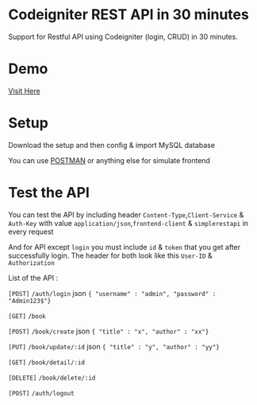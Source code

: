 # Codeigniter REST API in 30 minutes

Support for Restful API using Codeigniter (login, CRUD) in 30 minutes.

# Demo
[Visit Here](https://youtu.be/X2i-rt0yxDQ)

# Setup
Download the setup
and then config & import MySQL database 

You can use [POSTMAN](https://www.getpostman.com/) or anything else for simulate frontend

# Test the API
You can test the API by including header `Content-Type`,`Client-Service` & `Auth-Key` with value `application/json`,`frontend-client` & `simplerestapi` in every request

And for API except `login` you must include `id` & `token` that you get after successfully login. The header for both look like this `User-ID` & `Authorization`

List of the API :

`[POST]` `/auth/login` json `{ "username" : "admin", "password" : "Admin123$"}`

`[GET]` `/book`

`[POST]` `/book/create` json `{ "title" : "x", "author" : "xx"}`

`[PUT]` `/book/update/:id` json `{ "title" : "y", "author" : "yy"}`

`[GET]` `/book/detail/:id`

`[DELETE]` `/book/delete/:id`

`[POST]` `/auth/logout`
